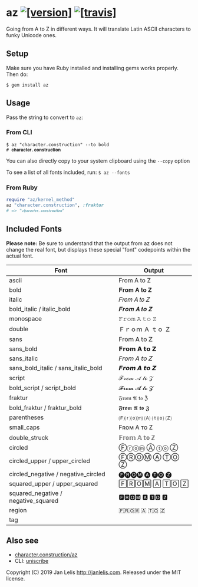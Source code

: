 # az [![[version]](https://badge.fury.io/rb/az.svg)](https://badge.fury.io/rb/az)  [![[travis]](https://travis-ci.org/janlelis/az.png)](https://travis-ci.org/janlelis/az)

Going from A to Z in different ways. It will translate Latin ASCII characters to funky Unicode ones.

## Setup

Make sure you have Ruby installed and installing gems works properly. Then do:

```
$ gem install az
```

## Usage

Pass the string to convert to `az`:

### From CLI

```
$ az "character.construction" --to bold
# 𝐜𝐡𝐚𝐫𝐚𝐜𝐭𝐞𝐫.𝐜𝐨𝐧𝐬𝐭𝐫𝐮𝐜𝐭𝐢𝐨𝐧
```

You can also directly copy to your system clipboard using the `--copy` option

To see a list of all fonts included, run: `$ az --fonts`

### From Ruby

```ruby
require "az/kernel_method"
az "character.construction", :fraktur
# => "𝖈𝖍𝖆𝖗𝖆𝖈𝖙𝖊𝖗.𝖈𝖔𝖓𝖘𝖙𝖗𝖚𝖈𝖙𝖎𝖔𝖓"
```

## Included Fonts

**Please note:** Be sure to understand that the output from az does not change the real font, but displays these special "font" codepoints within the actual font.

Font                                | Output
------------------------------------|------------
ascii                               | From A to Z
bold                                | 𝐅𝐫𝐨𝐦 𝐀 𝐭𝐨 𝐙
italic                              | 𝐹𝑟𝑜𝑚 𝐴 𝑡𝑜 𝑍
bold_italic / italic_bold           | 𝑭𝒓𝒐𝒎 𝑨 𝒕𝒐 𝒁
monospace                           | 𝙵𝚛𝚘𝚖 𝙰 𝚝𝚘 𝚉
double                              | Ｆｒｏｍ Ａ ｔｏ Ｚ
sans                                | 𝖥𝗋𝗈𝗆 𝖠 𝗍𝗈 𝖹
sans_bold                           | 𝗙𝗿𝗼𝗺 𝗔 𝘁𝗼 𝗭
sans_italic                         | 𝘍𝘳𝘰𝘮 𝘈 𝘵𝘰 𝘡
sans_bold_italic / sans_italic_bold | 𝙁𝙧𝙤𝙢 𝘼 𝙩𝙤 𝙕
script                              | ℱ𝓇ℴ𝓂 𝒜 𝓉ℴ 𝒵
bold_script / script_bold           | 𝓕𝓻𝓸𝓶 𝓐 𝓽𝓸 𝓩
fraktur                             | 𝔉𝔯𝔬𝔪 𝔄 𝔱𝔬 ℨ
bold_fraktur / fraktur_bold         | 𝕱𝖗𝖔𝖒 𝕬 𝖙𝖔 𝖅
parentheses                         | 🄕⒭⒪⒨ 🄐 ⒯⒪ 🄩
small_caps                          | Fʀᴏᴍ A ᴛᴏ Z
double_struck                       | 𝔽𝕣𝕠𝕞 𝔸 𝕥𝕠 ℤ
circled                             | Ⓕⓡⓞⓜ Ⓐ ⓣⓞ Ⓩ
circled_upper / upper_circled       | ⒻⓇⓄⓂ Ⓐ ⓉⓄ Ⓩ
circled_negative / negative_circled | 🅕🅡🅞🅜 🅐 🅣🅞 🅩
squared_upper / upper_squared       | 🄵🅁🄾🄼 🄰 🅃🄾 🅉
squared_negative / negative_squared | 🅵🆁🅾🅼 🅰 🆃🅾 🆉
region                              | 🇫🇷🇴🇲 🇦 🇹🇴 🇿
tag                                 | `󠁆󠁲󠁯󠁭 󠁁 󠁴󠁯 󠁚`

## Also see

- [character.construction/az](https://character.construction/az)
- CLI: [uniscribe](https://github.com/janlelis/uniscribe)

Copyright (C) 2019 Jan Lelis <http://janlelis.com>. Released under the MIT license.
